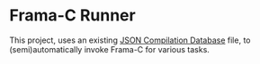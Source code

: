 # Frama-C Runner

This project, uses an existing [JSON Compilation
Database](https://clang.llvm.org/docs/JSONCompilationDatabase.html) file,
to (semi)automatically invoke Frama-C for various tasks.

